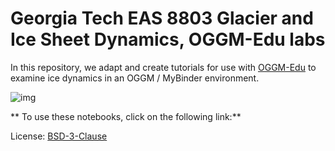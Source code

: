 # Georgia Tech EAS 8803 Glacier and Ice Sheet Dynamics, OGGM-Edu labs

In this repository, we adapt and create tutorials for use with [OGGM-Edu](https://edu.oggm.org) to examine ice dynamics in an OGGM / MyBinder environment.

![img](http://edu.oggm.org/en/latest/_images/oggm.gif)

** To use these notebooks, click on the following link:**




License: [BSD-3-Clause](https://github.com/OGGM/oggm-edu-notebooks/blob/master/LICENSE.txt)


